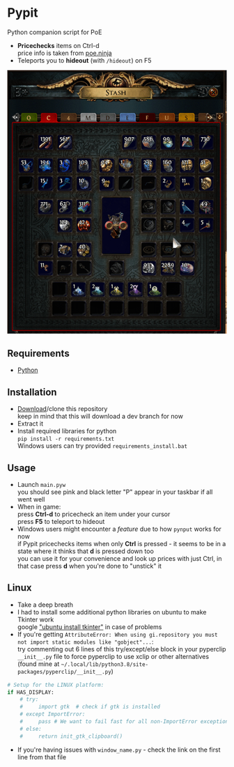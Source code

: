# Pypit
Python companion script for PoE

- **Pricechecks** items on Ctrl-d  
price info is taken from [poe.ninja](https://poe.ninja/)
- Teleports you to **hideout** (with `/hideout`) on F5

![](resources/example.gif)

## Requirements
- [Python](https://www.python.org/downloads/)

## Installation
- [Download](https://github.com/dotnest/Pypit/archive/dev.zip)/clone this repository  
keep in mind that this will download a dev branch for now
- Extract it
- Install required libraries for python  
`pip install -r requirements.txt`  
Windows users can try provided `requirements_install.bat`

## Usage
- Launch `main.pyw`  
you should see pink and black letter "P" appear in your taskbar if all went well
- When in game:  
press **Ctrl-d** to pricecheck an item under your cursor  
press **F5** to teleport to hideout
- Windows users might encounter a *feature* due to how `pynput` works for now  
if Pypit pricechecks items when only **Ctrl** is pressed - it seems to be in a state where it thinks that **d** is pressed down too  
you can use it for your convenience and look up prices with just Ctrl, in that case press **d** when you're done to "unstick" it  

## Linux

- Take a deep breath
- I had to install some additional python libraries on ubuntu to make Tkinter work  
google ["ubuntu install tkinter"](https://www.google.com/search?q=ubuntu+install+tkinter) in case of problems
- If you're getting `AttributeError: When using gi.repository you must not import static modules like "gobject"...`:  
try commenting out 6 lines of this try/except/else block in your pyperclip `__init__.py` file to force pyperclip to use xclip or other alternatives (found mine at `~/.local/lib/python3.8/site-packages/pyperclip/__init__.py`)  
```python
# Setup for the LINUX platform:
if HAS_DISPLAY:
    # try:
    #     import gtk  # check if gtk is installed
    # except ImportError:
    #     pass # We want to fail fast for all non-ImportError exceptions.
    # else:
    #     return init_gtk_clipboard()
```
- If you're having issues with `window_name.py` - check the link on the first line from that file